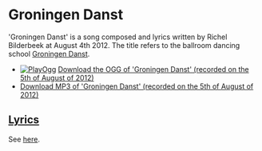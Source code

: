 # Groningen Danst

'Groningen Danst' is a song composed and lyrics written by Richel Bilderbeek
at August 4th 2012. The title refers to the ballroom dancing school
[Groningen Danst](http://www.groningendanst.nl).

- [![PlayOgg](http://static.fsf.org/playogg/Play_ogg_80x15.png "I support PlayOgg!")](http://playogg.org) [Download the OGG of 'Groningen Danst' (recorded on the 5th of August of 2012)](http://www.richelbilderbeek.nl/CD07_GroningenDanst20120805.ogg)
- [Download MP3 of 'Groningen Danst' (recorded on the 5th of August of 2012)](http://www.richelbilderbeek.nl/CD07_GroningenDanst20120805.mp3)

## [Lyrics](56_groningen_danst.txt)

See [here](56_groningen_danst.txt).
